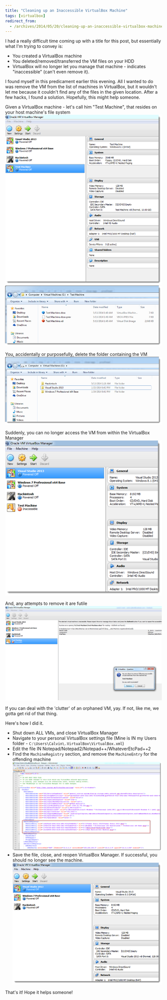 ```yaml
---
title: "Cleaning up an Inaccessible VirtualBox Machine"
tags: [virtualbox]
redirect_from:
  - /archives/2014/05/20/cleaning-up-an-inaccessible-virtualbox-machine
---
```


I had a really difficult time coming up with a title for this post, but essentially what I'm trying to convey is:

* You created a VirtualBox machine
* You deleted/removed/transferred the VM files on your HDD
* VirtualBox will no longer let you manage that machine - indicates "inaccessible" (can't even remove it).

I found myself in this predicament earlier this evening. All I wanted to do was remove the VM from the list of machines in VirtualBox, but it wouldn't let me because it couldn't find any of the files in the given location. After a few hacks, I found a solution. Hopefully, this might help someone.

Given a VirtualBox machine - let's call him "Test Machine", that resides on your host machine's file system
![Setup - Image 1](TheSetup.png)
![Setup - Image 2](TheSetup2.png)

You, accidentally or purposefully, delete the folder containing the VM
![Folder is gone](FolderRemoved.png)

Suddenly, you can no longer access the VM from within the VirtualBox Manager
![Machine Invalid](MachineNowInvalid.png)

And, any attempts to remove it are futile
![Cannot Remove](CannotRemove.png)

If you can deal with the 'clutter' of an orphaned VM, yay. If not, like me, we gotta get rid of that thing. 

Here's how I did it. 

* Shut down ALL VMs, and close VirtualBox Manager 
* Navigate to your personal VirtualBox settings file (Mine is IN my Users folder - `C:\Users\Calvin\.VirtualBox\VirtualBox.xml`) 
* Edit the file IN Notepad/Notepad2/Notepad++/WhateverEtcPad++2
* Find the `MachineRegistry` section, and remove the `MachineEntry` for the offending machine
![VirtualBox Configuration](VirtualBox-Configuration.png)
* Save the file, close, and reopen VirtualBox Manager. If successful, you should no longer see the machine.
![Invalid Machine Gone](InvalidMachineGone.png)

That's it! Hope it helps someone! 